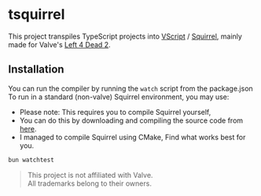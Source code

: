 # tsquirrel

This project transpiles TypeScript projects into [VScript](https://developer.valvesoftware.com/wiki/VScript) / [Squirrel](http://squirrel-lang.org/), mainly made for Valve's [Left 4 Dead 2](https://store.steampowered.com/app/550/Left_4_Dead_2/).

## Installation

You can run the compiler by running the `watch` script from the package.json
To run in a standard (non-valve) Squirrel environment, you may use:

-   Please note: This requires you to compile Squirrel yourself,
-   You can do this by downloading and compiling the source code from [here](https://github.com/albertodemichelis/squirrel/releases/tag/v3.2).
-   I managed to compile Squirrel using CMake, Find what works best for you.

```bash
bun watchtest
```

> This project is not affiliated with Valve.<br>
> All trademarks belong to their owners.
